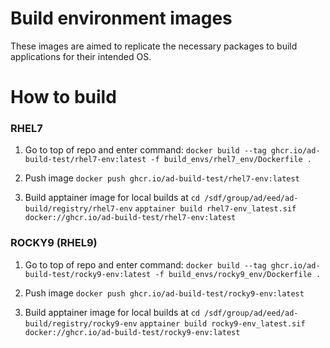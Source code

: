 # Build environment images 
These images are aimed to replicate the necessary packages to build applications for their intended OS.

# How to build
### RHEL7
1. Go to top of repo and enter command:
`docker build --tag ghcr.io/ad-build-test/rhel7-env:latest -f build_envs/rhel7_env/Dockerfile .`

2. Push image
`docker push ghcr.io/ad-build-test/rhel7-env:latest`

3. Build apptainer image for local builds at `cd /sdf/group/ad/eed/ad-build/registry/rhel7-env`
`apptainer build rhel7-env_latest.sif docker://ghcr.io/ad-build-test/rhel7-env:latest`

### ROCKY9 (RHEL9)
1. Go to top of repo and enter command:
`docker build --tag ghcr.io/ad-build-test/rocky9-env:latest -f build_envs/rocky9_env/Dockerfile .`

2. Push image
`docker push ghcr.io/ad-build-test/rocky9-env:latest`

3. Build apptainer image for local builds at `cd /sdf/group/ad/eed/ad-build/registry/rocky9-env`
`apptainer build rocky9-env_latest.sif docker://ghcr.io/ad-build-test/rocky9-env:latest`
